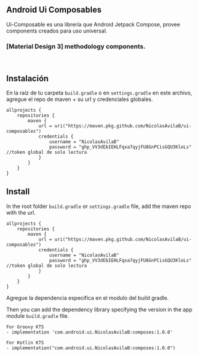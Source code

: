 ## Android Ui Composables
Ui-Composable es una librería que Android Jetpack Compose, provee components creados para uso universal.

### [Material Design 3] methodology components.

<br/>

## Instalación
En la raíz de tu carpeta ```build.gradle``` o en ```settings.gradle``` en este archivo, agregue el repo de maven + su url y credenciales globales.
```
allprojects {
    repositories {
        maven {
            url = uri("https://maven.pkg.github.com/NicolasAvilaB/ui-composables")
            credentials {
                username = "NicolasAvilaB"
                password = "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" //token global de solo lectura
            }
        }
    }
}
```
## Install
In the  root folder ```build.gradle``` or ```settings.gradle``` file, add the maven repo with the url.
```
allprojects {
    repositories {
        maven {
            url = uri("https://maven.pkg.github.com/NicolasAvilaB/ui-composables")
            credentials {
                username = "NicolasAvilaB"
                password = "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" //token global de solo lectura
            }
        }
    }
}
```
Agregue la dependencia específica en el modulo del build gradle.

Then you can add the dependency library specifying the version in the app module ```build.gradle``` file.
```
For Groovy KTS
- implementation 'com.android.ui.NicolasAvilaB:composes:1.0.0'

For Kotlin KTS
- implementation("com.android.ui.NicolasAvilaB:composes:1.0.0")

```

<br/>


